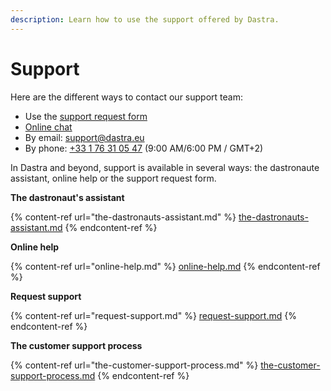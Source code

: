 ```yaml
---
description: Learn how to use the support offered by Dastra.
---
```


# Support

Here are the different ways to contact our support team:

* Use the [support request form](https://app.dastra.eu/?modalId=modal-feedback)
* [Online chat](https://app.dastra.eu/?openChat=1)
* By email: [support@dastra.eu](mailto:support@dastra.eu)
* By phone: [+33 1 76 31 05 47](tel:+33176310547) (9:00 AM/6:00 PM / GMT+2)&#x20;



In Dastra and beyond, support is available in several ways: the dastronaute assistant, online help or the support request form.

**The dastronaut's assistant**

{% content-ref url="the-dastronauts-assistant.md" %}
[the-dastronauts-assistant.md](the-dastronauts-assistant.md)
{% endcontent-ref %}

**Online help**

{% content-ref url="online-help.md" %}
[online-help.md](online-help.md)
{% endcontent-ref %}

**Request support**

{% content-ref url="request-support.md" %}
[request-support.md](request-support.md)
{% endcontent-ref %}

**The customer support process**

{% content-ref url="the-customer-support-process.md" %}
[the-customer-support-process.md](the-customer-support-process.md)
{% endcontent-ref %}
